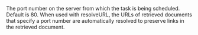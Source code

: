 The port number on the server from which the task is being scheduled. Default is 80. When used
with resolveURL, the URLs of retrieved documents that specify a port number are automatically resolved
to preserve links in the retrieved document.